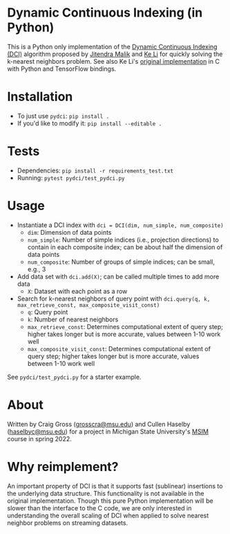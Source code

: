 # Dynamic Continuous Indexing (in Python)

This is a Python only implementation of the [Dynamic Continuous Indexing (DCI)](https://github.com/ke-li/dci-knn) algorithm proposed by [Jitendra Malik](https://people.eecs.berkeley.edu/~malik/) and [Ke Li](https://www.sfu.ca/~keli/) for quickly solving the k-nearest neighbors problem. See also Ke Li's [original implementation](https://github.com/ke-li/dci-knn) in C with Python and TensorFlow bindings.

# Installation

- To just use `pydci`:
	`pip install .`
- If you'd like to modify it:
	`pip install --editable .`

# Tests 

- Dependencies:
	`pip install -r requirements_test.txt`
- Running:
	`pytest pydci/test_pydci.py`

# Usage

- Instantiate a DCI index with `dci = DCI(dim, num_simple, num_composite)`
	- `dim`: Dimension of data points
	- `num_simple`: Number of simple indices (i.e., projection directions) to contain in each composite index; can be about half the dimension of data points
	- `num_composite`: Number of groups of simple indices; can be small, e.g., 3
- Add data set with `dci.add(X)`; can be called multiple times to add more data
	- `X`: Dataset with each point as a row
- Search for k-nearest neighbors of query point with `dci.query(q, k, max_retrieve_const, max_composite_visit_const)`
	- `q`: Query point
	- `k`: Number of nearest neighbors
	- `max_retrieve_const`: Determines computational extent of query step; higher takes longer but is more accurate, values between 1-10 work well
	- `max_composite_visit_const`: Determines computational extent of query step; higher takes longer but is more accurate, values between 1-10 work well

See `pydci/test_pydci.py` for a starter example.

# About

Written by Craig Gross (<grosscra@msu.edu>) and Cullen Haselby (<haselbyc@msu.edu>) for a project in Michigan State University's [MSIM](https://math.msu.edu/msim/) course in spring 2022.

# Why reimplement?

An important property of DCI is that it supports fast (sublinear) insertions to the underlying data structure. This functionality is not available in the original implementation. Though this pure Python implementation will be slower than the interface to the C code, we are only interested in understanding the overall scaling of DCI when applied to solve nearest neighbor problems on streaming datasets.

